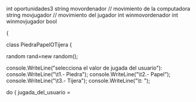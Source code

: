 int oportunidades3
string movordenador // movimiento de la computadora
string movjugador // movimiento del jugador
int winmovordenador
int winmovjugador
bool

{

 class PiedraPapelOTijera
 {

  random rand=new random();

  
  console.WriteLine("selecciona el valor de jugada del usuario"):
  console.WriteLine("\t1.- Piedra");
  console.WriteLine("\t2.- Papel");
  console.WriteLine("\t3.- Tijera");
  console.WriteLine("\t: ");

  do
{ 
  jugada_del_usuario = 